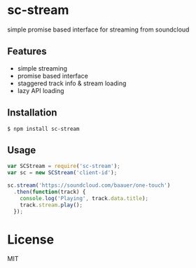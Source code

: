 # sc-stream

simple promise based interface for streaming from soundcloud

## Features
- simple streaming
- promise based interface
- staggered track info & stream loading
- lazy API loading


## Installation

```
$ npm install sc-stream
```


## Usage

```js
var SCStream = require('sc-stream');
var sc = new SCStream('client-id');

sc.stream('https://soundcloud.com/baauer/one-touch')
  .then(function(track) {
    console.log('Playing', track.data.title);
    track.stream.play();
  });
```

# License

  MIT
